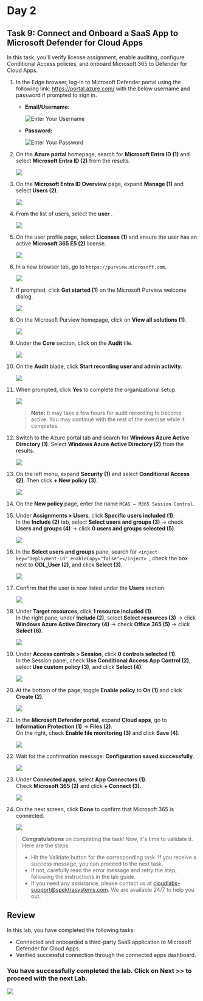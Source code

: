 # Day 2

## Task 9: Connect and Onboard a SaaS App to Microsoft Defender for Cloud Apps

In this task, you'll verify license assignment, enable auditing, configure Conditional Access policies, and onboard Microsoft 365 to Defender for Cloud Apps.

1. In the Edge browser, log-in to Microsoft Defender portal using the following link: https://portal.azure.com/ with the below username and password if prompted to sign in.

    - **Email/Username:** <inject key="AzureAdUserEmail"></inject>
 
       ![Enter Your Username](../../Project-Ready-Combined/Labwise/media/tr1.png)
 
   - **Password:** <inject key="AzureAdUserPassword"></inject>

       ![Enter Your Password](../../Project-Ready-Combined/Labwise/media/tr2.png)

1. On the **Azure portal** homepage, search for **Microsoft Entra ID (1)** and select **Microsoft Entra ID (2)** from the results.

   ![](../media/rd_day2_ex1_t1_1.png)

1. On the **Microsoft Entra ID Overview** page, expand **Manage (1)** and select **Users (2)**.

   ![](../media/rd_day2_ex1_t1_2.png)

1. From the list of users, select the **user** <inject key="Deployment-id" enableCopy="false"></inject>.

   ![](../media/rd_day2_ex1_t1_3.png)

1. On the user profile page, select **Licenses (1)** and ensure the user has an active **Microsoft 365 E5 (2)** license.

   ![](../media/rd_day2_ex1_t1_4.png)

1. In a new browser tab, go to `https://purview.microsoft.com`.

   ![](../media/rd_day2_ex1_t1_5.png)

1. If prompted, click **Get started (1)** on the Microsoft Purview welcome dialog.

   ![](../media/rd_day2_ex1_t1_6.png)

1. On the Microsoft Purview homepage, click on **View all solutions (1)**.

   ![](../media/rd_day2_ex1_t1_7.png)

1. Under the **Core** section, click on the **Audit** tile.

   ![](../media/rd_day2_ex1_t1_8.png)

1. On the **Audit** blade, click **Start recording user and admin activity**.

   ![](../media/rd_day2_ex1_t1_9.png)

1. When prompted, click **Yes** to complete the organizational setup.

    ![](../media/rd_day2_ex1_t1_10.png)

    > **Note:** It may take a few hours for audit recording to become active. You may continue with the rest of the exercise while it completes.

1. Switch to the Azure portal tab and search for **Windows Azure Active Directory (1)**. Select **Windows Azure Active Directory (2)** from the results.

    ![](../media/rd_day2_ex1_t1_11.png)

1. On the left menu, expand **Security (1)** and select **Conditional Access (2)**. Then click **+ New policy (3)**.

    ![](../media/rd_day2_ex1_t1_12.png)

1. On the **New policy** page, enter the name `MCAS – M365 Session Control`.

1. Under **Assignments > Users**, click **Specific users included (1)**.  
    In the **Include (2)** tab, select **Select users and groups (3)** → check **Users and groups (4)** → click **0 users and groups selected (5)**.

    ![](../media/rd_day2_ex1_t1_13.png)

1. In the **Select users and groups** pane, search for `<inject key="Deployment-id" enableCopy="false"></inject>
 `, check the box next to **ODL_User (2)**, and click **Select (3)**.

    ![](../media/rd_day2_ex1_t1_14.png)

1. Confirm that the user is now listed under the **Users** section.

    ![](../media/rd_day2_ex1_t1_15.png)

1. Under **Target resources**, click **1 resource included (1)**.  
    In the right pane, under **Include (2)**, select **Select resources (3)** → click **Windows Azure Active Directory (4)** → check **Office 365 (5)** → click **Select (6)**.

    ![](../media/rd_day2_ex1_t1_16.png)

1. Under **Access controls > Session**, click **0 controls selected (1)**.  
    In the Session panel, check **Use Conditional Access App Control (2)**, select **Use custom policy (3)**, and click **Select (4)**.

    ![](../media/rd_day2_ex1_t1_17.png)

1. At the bottom of the page, toggle **Enable policy** to **On (1)** and click **Create (2)**.

    ![](../media/rd_day2_ex1_t1_18.png)

1. In the **Microsoft Defender portal**, expand **Cloud apps**, go to **Information Protection (1)** → **Files (2)**.  
    On the right, check **Enable file monitoring (3)** and click **Save (4)**.

    ![](../media/rd_day2_ex1_t1_19.png)

1. Wait for the confirmation message: **Configuration saved successfully**.

    ![](../media/rd_day2_ex1_t1_20.png)

1. Under **Connected apps**, select **App Connectors (1)**.  
    Check **Microsoft 365 (2)** and click **+ Connect (3)**.

    ![](../media/rd_day2_ex1_t1_21.png)

1. On the next screen, click **Done** to confirm that Microsoft 365 is connected.

    ![](../media/rd_day2_ex1_t1_22.png)

> **Congratulations** on completing the task! Now, it's time to validate it. Here are the steps:
> - Hit the Validate button for the corresponding task. If you receive a success message, you can proceed to the next task. 
> - If not, carefully read the error message and retry the step, following the instructions in the lab guide.
> - If you need any assistance, please contact us at cloudlabs-support@spektrasystems.com. We are available 24/7 to help you out.
<validation step="d841263c-65e4-4a6c-ab16-b57b20463af8" />

## Review

In this lab, you have completed the following tasks:

- Connected and onboarded a third-party SaaS application to Microsoft Defender for Cloud Apps.
- Verified successful connection through the connected apps dashboard.

### You have successfully completed the lab. Click on **Next >>** to proceed with the next Lab.

![](../media/rd_gs_1_9.png)
